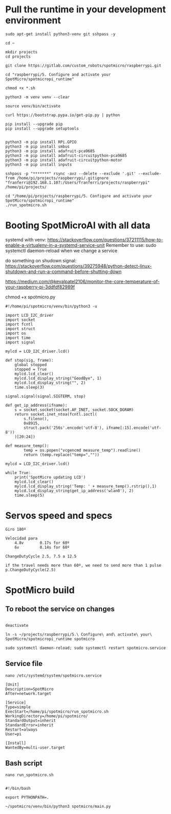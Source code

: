 
# Pull the runtime in your development environment

```
sudo apt-get install python3-venv git sshpass -y

cd ~

mkdir projects
cd projects

git clone https://gitlab.com/custom_robots/spotmicro/raspberrypi.git

cd "raspberrypi/5. Configure and activate your SpotMicro/spotmicropi_runtime"

chmod +x *.sh

python3 -m venv venv --clear

source venv/bin/activate

curl https://bootstrap.pypa.io/get-pip.py | python

pip install --upgrade pip
pip install --upgrade setuptools


python3 -m pip install RPi.GPIO
python3 -m pip install smbus
python3 -m pip install adafruit-pca9685
python3 -m pip install adafruit-circuitpython-pca9685
python3 -m pip install adafruit-circuitpython-motor 
python3 -m pip install inputs
```

```
sshpass -p "*******" rsync -avz --delete --exclude '.git' --exclude-from /home/pi/projects/raspberrypi/.gitignore "franferri@192.168.1.107:/Users/franferri/projects/raspberrypi" /home/pi/projects/
```

```
cd "/home/pi/projects/raspberrypi/5. Configure and activate your SpotMicro/spotmicropi_runtime"
./run_spotmicro.sh
```


# Booting SpotMicroAI with all data

systemd with venv: https://stackoverflow.com/questions/37211115/how-to-enable-a-virtualenv-in-a-systemd-service-unit
Remember to use: sudo systemctl daemon-reload
when we change a service

do something on shudown signal: https://stackoverflow.com/questions/39275948/python-detect-linux-shutdown-and-run-a-command-before-shutting-down

https://medium.com/@kevalpatel2106/monitor-the-core-temperature-of-your-raspberry-pi-3ddfdf82989f






chmod +x spotmicro.py

```
#!/home/pi/spotmicro/venv/bin/python3 -u

import LCD_I2C_driver
import socket
import fcntl
import struct
import os
import time
import signal

mylcd = LCD_I2C_driver.lcd()

def stop(sig, frame):
    global stopped
    stopped = True
    mylcd.lcd_clear()
    mylcd.lcd_display_string("GoodBye", 1)
    mylcd.lcd_display_string("", 2)
    time.sleep(3)

signal.signal(signal.SIGTERM, stop)

def get_ip_address(ifname):
    s = socket.socket(socket.AF_INET, socket.SOCK_DGRAM)
    return socket.inet_ntoa(fcntl.ioctl(
        s.fileno(),
        0x8915,
        struct.pack('256s'.encode('utf-8'), ifname[:15].encode('utf-8'))
    )[20:24])

def measure_temp():
        temp = os.popen("vcgencmd measure_temp").readline()
        return (temp.replace("temp=",""))

mylcd = LCD_I2C_driver.lcd()

while True:
    print('SpotMicro updating LCD')
    mylcd.lcd_clear()
    mylcd.lcd_display_string('Temp: ' + measure_temp().rstrip(),1)
    mylcd.lcd_display_string(get_ip_address('wlan0'), 2)
    time.sleep(5)
```



# Servos speed and specs

    Giro 180º

    Velocidad para
        4.8v       0.17s for 60º
        6v         0.14s for 60º

    ChangeDutyCycle 2.5, 7.5 a 12.5

    if the travel needs more than 60º, we need to send more than 1 pulse
    p.ChangeDutyCycle(2.5)




# SpotMicro build

## To reboot the service on changes

```

deactivate

ln -s ~/projects/raspberrypi/5.\ Configure\ and\ activate\ your\ SpotMicro/spotmicropi_runtime spotmicro

sudo systemctl daemon-reload; sudo systemctl restart spotmicro.service

```

## Service file

```
nano /etc/systemd/system/spotmicro.service

[Unit]
Description=SpotMicro
After=network.target

[Service]
Type=simple
ExecStart=/home/pi/spotmicro/run_spotmicro.sh
WorkingDirectory=/home/pi/spotmicro/
StandardOutput=inherit
StandardError=inherit
Restart=always
User=pi

[Install]
WantedBy=multi-user.target

```

## Bash script

```
nano run_spotmicro.sh


#!/bin/bash

export PYTHONPATH=.

~/spotmicro/venv/bin/python3 spotmicro/main.py

```

